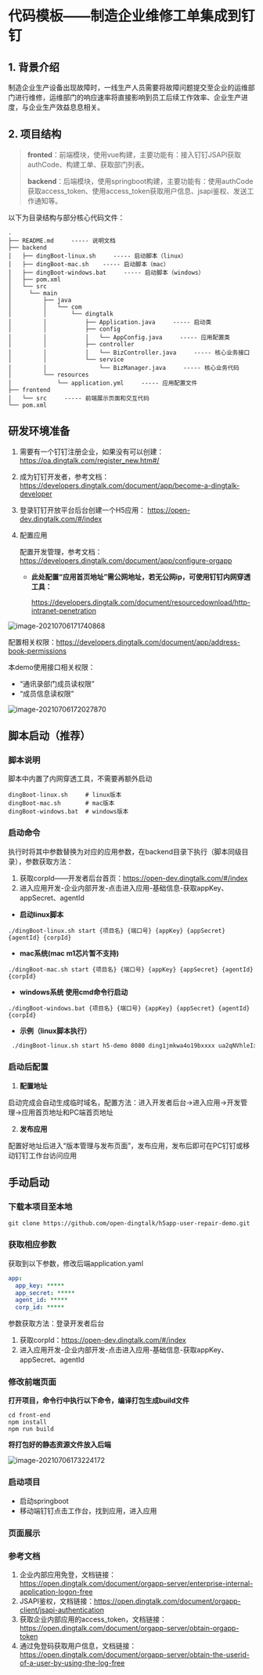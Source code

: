 # 代码模板——制造企业维修工单集成到钉钉

## 1. 背景介绍
制造企业生产设备出现故障时，一线生产人员需要将故障问题提交至企业的运维部门进行维修，运维部门的响应速率将直接影响到员工后续工作效率、企业生产进度，与企业生产效益息息相关。

## 2. 项目结构

> **fronted**：前端模块，使用vue构建，主要功能有：接入钉钉JSAPI获取authCode、构建工单、获取部门列表。
>
> **backend**：后端模块，使用springboot构建，主要功能有：使用authCode获取access_token、使用access_token获取用户信息、jsapi鉴权、发送工作通知等。

以下为目录结构与部分核心代码文件：

```
.
├── README.md     ----- 说明文档
├── backend
│   ├── dingBoot-linux.sh     ----- 启动脚本（linux）
│   ├── dingBoot-mac.sh    ----- 启动脚本（mac）
│   ├── dingBoot-windows.bat     ----- 启动脚本（windows）
│   ├── pom.xml
│   └── src
│     └── main
│         ├── java
│         │   └── com
│         │       └── dingtalk
│         │           ├── Application.java     ----- 启动类
│         │           ├── config
│         │           │   └── AppConfig.java     ----- 应用配置类
│         │           ├── controller
│         │           │   └── BizController.java     ----- 核心业务接口
│         │           └── service
│         │               └── BizManager.java     ----- 核心业务代码
│         └── resources
│             └── application.yml     ----- 应用配置文件
├── frontend
│   └── src     ----- 前端展示页面和交互代码
└── pom.xml
```

## 研发环境准备

1. 需要有一个钉钉注册企业，如果没有可以创建：https://oa.dingtalk.com/register_new.htm#/

2. 成为钉钉开发者，参考文档：https://developers.dingtalk.com/document/app/become-a-dingtalk-developer

3. 登录钉钉开放平台后台创建一个H5应用： https://open-dev.dingtalk.com/#/index

4. 配置应用

   配置开发管理，参考文档：https://developers.dingtalk.com/document/app/configure-orgapp

    - **此处配置“应用首页地址”需公网地址，若无公网ip，可使用钉钉内网穿透工具：**

      https://developers.dingtalk.com/document/resourcedownload/http-intranet-penetration

![image-20210706171740868](https://img.alicdn.com/imgextra/i4/O1CN01C9ta8k1L3KzzYEPiH_!!6000000001243-2-tps-953-517.png)



配置相关权限：https://developers.dingtalk.com/document/app/address-book-permissions

本demo使用接口相关权限：

-  “通讯录部门成员读权限”
-  “成员信息读权限”

![image-20210706172027870](https://img.alicdn.com/imgextra/i3/O1CN016WCr6428wDdBhkWi6_!!6000000007996-2-tps-1358-571.png)

## 脚本启动（推荐）

### 脚本说明

脚本中内置了内网穿透工具，不需要再额外启动

```shell
dingBoot-linux.sh     # linux版本
dingBoot-mac.sh       # mac版本
dingBoot-windows.bat  # windows版本
```

### 启动命令

执行时将其中参数替换为对应的应用参数，在backend目录下执行（脚本同级目录），参数获取方法：

1. 获取corpId——开发者后台首页：https://open-dev.dingtalk.com/#/index
2. 进入应用开发-企业内部开发-点击进入应用-基础信息-获取appKey、appSecret、agentId

- **启动linux脚本**

```shell
./dingBoot-linux.sh start {项目名} {端口号} {appKey} {appSecret} {agentId} {corpId}
```
- **mac系统(mac m1芯片暂不支持)**

```shell
./dingBoot-mac.sh start {项目名} {端口号} {appKey} {appSecret} {agentId} {corpId}
```
- **windows系统 使用cmd命令行启动**

```shell
./dingBoot-windows.bat {项目名} {端口号} {appKey} {appSecret} {agentId} {corpId}
```

- **示例（linux脚本执行）**

```sh
 ./dingBoot-linux.sh start h5-demo 8080 ding1jmkwa4o19bxxxx ua2qNVhleIx14ld6xgoZqtg84EE94sbizRvCimfXrIqYCeyj7b8QvqYxxx 122549400 ding9f50b15bccd1000
```

### 启动后配置

1. **配置地址**

启动完成会自动生成临时域名，配置方法：进入开发者后台->进入应用->开发管理->应用首页地址和PC端首页地址

2. **发布应用**

配置好地址后进入“版本管理与发布页面”，发布应用，发布后即可在PC钉钉或移动钉钉工作台访问应用

## 手动启动

### 下载本项目至本地

```shell
git clone https://github.com/open-dingtalk/h5app-user-repair-demo.git
```

### 获取相应参数

获取到以下参数，修改后端application.yaml

```yaml
app:
  app_key: *****
  app_secret: *****
  agent_id: *****
  corp_id: *****
```

参数获取方法：登录开发者后台

1. 获取corpId：https://open-dev.dingtalk.com/#/index
2. 进入应用开发-企业内部开发-点击进入应用-基础信息-获取appKey、appSecret、agentId

### 修改前端页面

**打开项目，命令行中执行以下命令，编译打包生成build文件**

```shell
cd front-end
npm install
npm run build
```

**将打包好的静态资源文件放入后端**

![image-20210706173224172](https://img.alicdn.com/imgextra/i2/O1CN01QLp1Qw1TCVrPddfjZ_!!6000000002346-2-tps-322-521.png)

### 启动项目

- 启动springboot
- 移动端钉钉点击工作台，找到应用，进入应用

### 页面展示


### **参考文档**

1. 企业内部应用免登，文档链接：https://open.dingtalk.com/document/orgapp-server/enterprise-internal-application-logon-free
2. JSAPI鉴权，文档链接：https://open.dingtalk.com/document/orgapp-client/jsapi-authentication
3. 获取企业内部应用的access_token，文档链接：https://open.dingtalk.com/document/orgapp-server/obtain-orgapp-token
4. 通过免登码获取用户信息，文档链接：https://open.dingtalk.com/document/orgapp-server/obtain-the-userid-of-a-user-by-using-the-log-free
